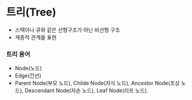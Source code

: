 # 트리(Tree)

- 스택이나 큐와 같은 선형구조가 아닌 비선형 구조
- 계층적 관계를 표현

### 트리 용어
- Node(노드)
- Edge(간선)
- Parent Node(부모 노드), Childe Node(자식 노드), Ancestor Node(조상 노드), Descendant Node(자손 노드), Leaf Node(리프 노드). 